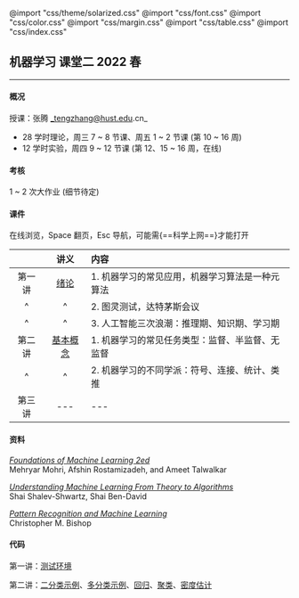 @import "css/theme/solarized.css"
@import "css/font.css"
@import "css/color.css"
@import "css/margin.css"
@import "css/table.css"
@import "css/index.css"

## 机器学习 课堂二 2022 春

---

#### 概况

授课：张腾 _tengzhang@hust.edu.cn_

- 28 学时理论，周三 7 ~ 8 节课、周五 1 ~ 2 节课 (第 10 ~ 16 周)
- 12 学时实验，周四 9 ~ 12 节课 (第 12、15 ~ 16 周，在线)

#### 考核

1 ~ 2 次大作业 (细节待定)

#### 课件

在线浏览，Space 翻页，Esc 导航，可能需{==科学上网==}才能打开

<div class="threelines outline tr-hover" markdown=1>

|        |            讲义            | 内容                                            |
| :----: | :------------------------: | :---------------------------------------------- |
| 第一讲 |   [绪论](slides/01.html)   | 1. 机器学习的常见应用，机器学习算法是一种元算法 |
|   ^    |             ^              | 2. 图灵测试，达特茅斯会议                       |
|   ^    |             ^              | 3. 人工智能三次浪潮：推理期、知识期、学习期     |
| 第二讲 | [基本概念](slides/02.html) | 1. 机器学习的常见任务类型：监督、半监督、无监督 |
|   ^    |             ^              | 2. 机器学习的不同学派：符号、连接、统计、类推   |
| 第三讲 |            ---             | ---                                             |

</div>

#### 资料

[_Foundations of Machine Learning 2ed_](book/Foundations%20of%20Machine%20Learning%202ed%20-%20Mehryar%20Mohri%2C%20Afshin%20Rostamizadeh%2C%20and%20Ameet%20Talwalkar.pdf) <br>Mehryar Mohri, Afshin Rostamizadeh, and Ameet Talwalkar

[_Understanding Machine Learning From Theory to Algorithms_](book/Understanding%20Machine%20Learning%20From%20Theory%20to%20Algorithms%20-%20Shai%20Shalev-Shwartz%2C%20Shai%20Ben-David.pdf) <br>Shai Shalev-Shwartz, Shai Ben-David

[_Pattern Recognition and Machine Learning_](book/Pattern%20Recognition%20and%20Machine%20Learning%20-%20Christopher%20M.%20Bishop.pdf) <br>Christopher M. Bishop

#### 代码

第一讲：[测试环境](python/demo.ipynb)

第二讲：[二分类示例](python/binary-classif.ipynb)、[多分类示例](python/multi-classif.ipynb)、[回归](python/regression.py)、[聚类](python/clustering.ipynb)、[密度估计](python/density-estimation.ipynb)
